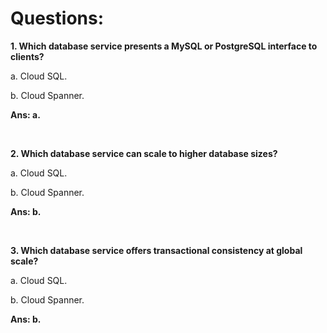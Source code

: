 # Questions:

**1. Which database service presents a MySQL or PostgreSQL interface to clients?**

a. Cloud SQL.

b. Cloud Spanner.

**Ans: a.**

<br/>

**2. Which database service can scale to higher database sizes?**

a. Cloud SQL.

b. Cloud Spanner.

**Ans: b.**

<br/>

**3. Which database service offers transactional consistency at global scale?**

a. Cloud SQL.

b. Cloud Spanner.

**Ans: b.**

<br/>

